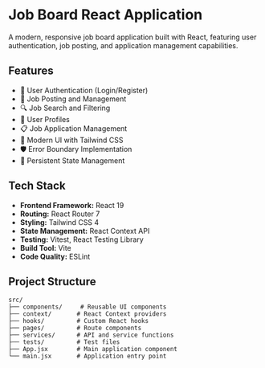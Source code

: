 # Job Board React Application

A modern, responsive job board application built with React, featuring user authentication, job posting, and application management capabilities.

## Features

- 🔐 User Authentication (Login/Register)
- 📝 Job Posting and Management
- 🔍 Job Search and Filtering
- 👤 User Profiles
- 📋 Job Application Management
- 🎨 Modern UI with Tailwind CSS
- 🛡️ Error Boundary Implementation
- 🔄 Persistent State Management

## Tech Stack

- **Frontend Framework:** React 19
- **Routing:** React Router 7
- **Styling:** Tailwind CSS 4
- **State Management:** React Context API
- **Testing:** Vitest, React Testing Library
- **Build Tool:** Vite
- **Code Quality:** ESLint

## Project Structure

```
src/
├── components/     # Reusable UI components
├── context/       # React Context providers
├── hooks/         # Custom React hooks
├── pages/         # Route components
├── services/      # API and service functions
├── tests/         # Test files
├── App.jsx        # Main application component
└── main.jsx       # Application entry point
```
